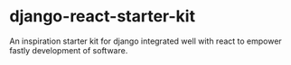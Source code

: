 # django-react-starter-kit
An inspiration starter kit for django integrated well with react to empower fastly development of software. 
